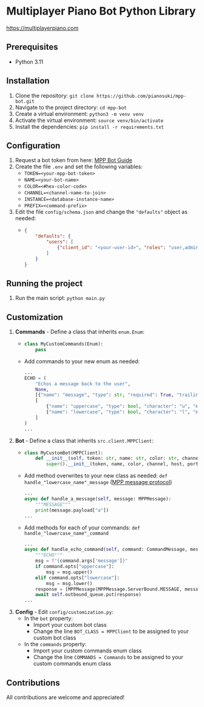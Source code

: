 # Multiplayer Piano Bot Python Library

https://multiplayerpiano.com

## Prerequisites

- Python 3.11

## Installation

1. Clone the repository: `git clone https://github.com/pianosuki/mpp-bot.git`
2. Navigate to the project directory: `cd mpp-bot`
3. Create a virtual environment: `python3 -m venv venv`
4. Activate the virtual environment: `source venv/bin/activate`
5. Install the dependencies: `pip install -r requirements.txt`

## Configuration

1. Request a bot token from here: [MPP Bot Guide](https://docs.google.com/document/d/1OrxwdLD1l1TE8iau6ToETVmnLuLXyGBhA0VfAY1Lf14)
2. Create the file `.env` and set the following variables:
   - `TOKEN=<your-mpp-bot-token>`
   - `NAME=<your-bot-name>`
   - `COLOR=<#hex-color-code>`
   - `CHANNEL=<channel-name-to-join>`
   - `INSTANCE=<database-instance-name>`
   - `PREFIX=<command-prefix>`
3. Edit the file `config/schema.json` and change the `"defaults"` object as needed:
   - ```json
     {
         "defaults": {
             "users": [
                 {"client_id": "<your-user-id>", "roles": "user,admin", "usernames": "<your-username>"}
             ]
         }
     }
     ```

## Running the project

1. Run the main script: `python main.py`
   
## Customization

1. **Commands** - Define a class that inherits `enum.Enum`:
   - ```python
     class MyCustomCommands(Enum):
         pass
     ```
   - Add commands to your new enum as needed:
     ```python
     ...
     ECHO = (
         "Echos a message back to the user",
         None,
         [{"name": "message", "type": str, "required": True, "trailing": True}],
         [
             {"name": "uppercase", "type": bool, "character": "u", "mutually_exclusive_to": ["lowercase"]},
             {"name": "lowercase", "type": bool, "character": "l", "mutually_exclusive_to": ["uppercase"]}
         ]
     )
     ...
     ```
2. **Bot** - Define a class that inherits `src.client.MPPClient`:
   - ```python
     class MyCustomBot(MPPClient):
         def __init__(self, token: str, name: str, color: str, channel: str, host: str = "mppclone.com", port: int = 443, instance_name: str = "mpp_bot", prefix: str = "!"):
             super().__init__(token, name, color, channel, host, port, instance_name, prefix)
     ```
   - Add method overwrites to your new class as needed: `def handle_"lowercase_name"_message` ([MPP message protocol](https://github.com/LapisHusky/mppclone/blob/main/docs/protocol.md))
     ```python
     ...
     async def handle_a_message(self, message: MPPMessage):
         """MESSAGE"""
         print(message.payload["a"])
     ...
     ```
   - Add methods for each of your commands: `def handle_"lowercase_name"_command`
     ```python
     ...
     async def handle_echo_command(self, command: CommandMessage, message: MPPMessage):
         """ECHO"""
         msg = f"{command.args['message']}"
         if command.opts["uppercase"]:
             msg = msg.upper()
         elif command.opts["lowercase"]:
             msg = msg.lower()
         response = [MPPMessage(MPPMessage.ServerBound.MESSAGE, message=msg)]
         await self.outbound_queue.put(response)
     ...
     ```
3. **Config** - Edit `config/customization.py`:
   - In the `bot` property:
     - Import your custom bot class
     - Change the line `BOT_CLASS = MPPClient` to be assigned to your custom bot class 
   - In the `commands` property:
     - Import your custom commands enum class
     - Change the line `COMMANDS = Commands` to be assigned to your custom commands enum class

## Contributions

All contributions are welcome and appreciated!
